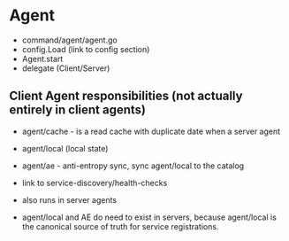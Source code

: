 # Agent


- command/agent/agent.go
- config.Load (link to config section)
- Agent.start
- delegate (Client/Server)


## Client Agent responsibilities (not actually entirely in client agents)

- agent/cache - is a read cache with duplicate date when a server agent
- agent/local (local state)
- agent/ae - anti-entropy sync, sync agent/local to the catalog
- link to service-discovery/health-checks

- also runs in server agents
- agent/local and AE do need to exist in servers, because agent/local is the canonical
  source of truth for service registrations.
